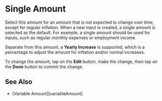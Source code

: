 # Single Amount

Select this amount for an amount that is not expected to change over time, except for regular inflation. When a new input is created, a single amount is selected as the default. For example, a single amount should be used for inputs, such as regular monthly expenses or employment income.

Separate from this amount, a __Yearly Increase__ is supported, which is a percentage to adjust the amount for inflation and/or normal increases. 

To change the amount, tap on the __Edit__ button, make the change, then tap on the __Done__ button to commit the change.


## See Also

* [Variable Amount][variableAmount]